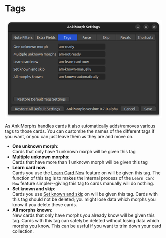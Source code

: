 # Tags

![tags-tab.png](../../../img/tags-tab.png)

As AnkiMorphs handles cards it also automatically adds/removes various tags to those cards. You can customize the names
of the different tags if you want, or you can just leave them as they are and move on.

* **One unknown morph**:  
  Cards that only have 1 unknown morph will be given this tag
* **Multiple unknown morphs**:  
  Cards that have more than 1 unknown morph will be given this tag
* **Learn card now**:  
  Cards you use the [Learn Card Now](../../usage/browser.md) feature on will be given this tag. The function of this tag
  is to makes the internal process of the `Learn Card Now` feature simpler--giving this tag to cards manually will do
  nothing.
* **Set known and skip**:  
  Cards you use [Set known and skip](../../usage/reviewing-cards.md#encountering-morphs-you-already-know) on will be
  given this tag. Cards with this tag should not be deleted; you might lose data which morphs you know if you delete
  these cards.
* **All morphs known**:  
  New cards that only have morphs you already know will be given this tag. Cards with this tag can safely be deleted
  without losing data which morphs you know. This can be useful if you want to trim down your card collection.

